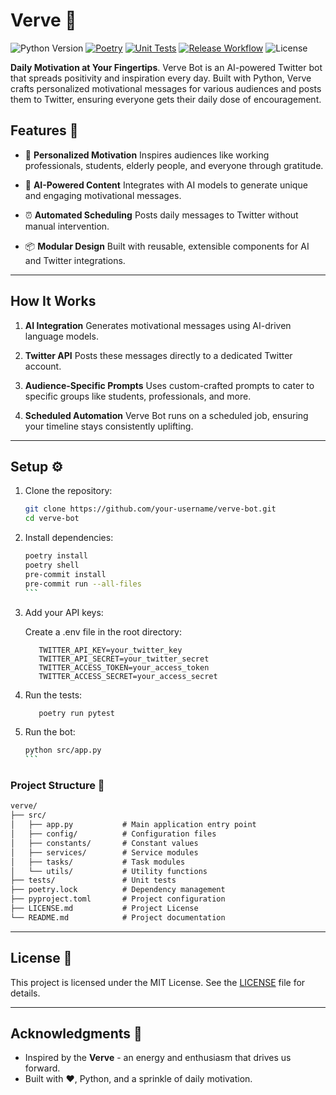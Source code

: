 # Verve 🤖

![Python Version](https://img.shields.io/pypi/pyversions/pytest?logo=python&version=3.11)
[![Poetry](https://img.shields.io/endpoint?url=https://python-poetry.org/badge/v0.json)](https://python-poetry.org/)
[![Unit Tests](https://github.com/tejastn10/verve/actions/workflows/unit-test.yml/badge.svg)](https://github.com/tejastn10/verve/actions/workflows/unit-test.yml)
[![Release Workflow](https://github.com/tejastn10/verve/actions/workflows/release.yml/badge.svg)](https://github.com/tejastn10/verve/actions/workflows/release.yml)
![License](https://img.shields.io/badge/License-MIT-yellow?logo=open-source-initiative&logoColor=white)

**Daily Motivation at Your Fingertips**. Verve Bot is an AI-powered Twitter bot that spreads positivity and inspiration every day. Built with Python, Verve crafts personalized motivational messages for various audiences and posts them to Twitter, ensuring everyone gets their daily dose of encouragement.

## Features 🌟

- 🎯 **Personalized Motivation**
  Inspires audiences like working professionals, students, elderly people, and everyone through gratitude.

- 🤖 **AI-Powered Content**
  Integrates with AI models to generate unique and engaging motivational messages.

- ⏰ **Automated Scheduling**
  Posts daily messages to Twitter without manual intervention.

- 📦 **Modular Design**
  Built with reusable, extensible components for AI and Twitter integrations.

---

## How It Works

1. **AI Integration**
   Generates motivational messages using AI-driven language models.

2. **Twitter API**
   Posts these messages directly to a dedicated Twitter account.

3. **Audience-Specific Prompts**
   Uses custom-crafted prompts to cater to specific groups like students, professionals, and more.

4. **Scheduled Automation**
   Verve Bot runs on a scheduled job, ensuring your timeline stays consistently uplifting.

---

## Setup ⚙️

1. Clone the repository:

   ```bash
   git clone https://github.com/your-username/verve-bot.git
   cd verve-bot
   ```

2. Install dependencies:

   ````bash
   poetry install
   poetry shell
   pre-commit install
   pre-commit run --all-files
   ```

3. Add your API keys:

   Create a .env file in the root directory:

   ```environment
      TWITTER_API_KEY=your_twitter_key
      TWITTER_API_SECRET=your_twitter_secret
      TWITTER_ACCESS_TOKEN=your_access_token
      TWITTER_ACCESS_SECRET=your_access_secret
   ```

4. Run the tests:

   ```bash
      poetry run pytest
   ```

5. Run the bot:

   ````bash
   python src/app.py
   ```

### Project Structure 📂

```md
verve/
├── src/
│   ├── app.py           # Main application entry point
│   ├── config/          # Configuration files
│   ├── constants/       # Constant values
│   ├── services/        # Service modules
│   ├── tasks/           # Task modules
│   └── utils/           # Utility functions
├── tests/               # Unit tests
├── poetry.lock          # Dependency management
├── pyproject.toml       # Project configuration
├── LICENSE.md           # Project License
└── README.md            # Project documentation
```

---

## License 📜

This project is licensed under the MIT License. See the [LICENSE](LICENSE) file for details.

---

## Acknowledgments 🙌

- Inspired by the **Verve** - an energy and enthusiasm that drives us forward.
- Built with ❤️, Python, and a sprinkle of daily motivation.
